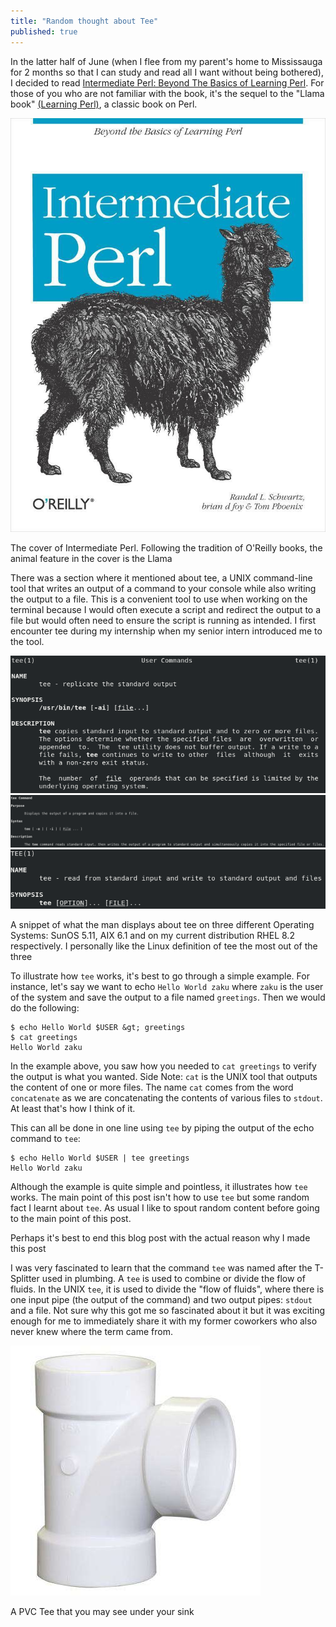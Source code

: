 ```yaml
---
title: "Random thought about Tee"
published: true
---
```


In the latter half of June (when I flee from my parent's home to Mississauga for 2 months so that I can study and read all I want without being bothered), I decided to read [Intermediate Perl: Beyond The Basics of Learning Perl](https://www.amazon.ca/Intermediate-Perl-Beyond-Basics-Learning/dp/1449393098). For those of you who are not familiar with the book, it's the sequel to the "Llama book" [(Learning Perl)](https://en.wikipedia.org/wiki/Learning_Perl), a classic book on Perl.

<img src = "https://raw.githubusercontent.com/zakuArbor/blog/master/assets/programming/intermediate_perl_cover-1.jpg" alt = "the cover of Intermediate Perl featuring a Llama" class = "center"/>
<p class = "excerpt">The cover of Intermediate Perl. Following the tradition of O'Reilly books, the animal feature in the cover is the Llama</p>

There was a section where it mentioned about tee, a UNIX command-line tool that writes an output of a command to your console while also writing the output to a file. This is a convenient tool to use when working on the terminal because I would often execute a script and redirect the output to a file but would often need to ensure the script is running as intended. I first encounter tee during my internship when my senior intern introduced me to the tool.

<img src = "https://raw.githubusercontent.com/zakuArbor/blog/master/assets/programming/sun-tee.png" alt = "the man description of tee on SunOS 5.11" class = "center"/>
<img src = "https://raw.githubusercontent.com/zakuArbor/blog/master/assets/programming/aix-tee.png" alt = "the man description of tee on AIX 6.1" class = "center"/>
<img src = "https://raw.githubusercontent.com/zakuArbor/blog/master/assets/programming/rhel-tee.png" alt = "the man description of tee on RHEL 8.2" class = "center"/>
<p class = "excerpt">A snippet of what the man displays about tee on three different Operating Systems: SunOS 5.11, AIX 6.1 and on my current distribution RHEL 8.2 respectively. I personally like the Linux definition of tee the most out of the three</p>

To illustrate how `tee` works, it's best to go through a simple example. For instance, let's say we want to echo `Hello World zaku` where `zaku` is the user of the system and save the output to a file named `greetings`. Then we would do the following:
```
$ echo Hello World $USER &gt; greetings
$ cat greetings
Hello World zaku
```
In the example above, you saw how you needed to `cat greetings` to verify the output is what you wanted. Side Note: `cat` is the UNIX tool that outputs the content of one or more files. The name `cat` comes from the word `concatenate` as we are concatenating the contents of various files to `stdout`. At least that's how I think of it.

This can all be done in one line using `tee` by piping the output of the echo command to `tee`:
```
$ echo Hello World $USER | tee greetings
Hello World zaku
```

Although the example is quite simple and pointless, it illustrates how `tee` works. The main point of this post isn't how to use `tee` but some random fact I learnt about `tee`. As usual I like to spout random content before going to the main point of this post.

Perhaps it's best to end this blog post with the actual reason why I made this post

I was very fascinated to learn that the command `tee` was named after the T-Splitter used in plumbing. A `tee` is used to combine or divide the flow of fluids. In the UNIX `tee`, it is used to divide the "flow of fluids", where there is one input pipe (the output of the command) and two output pipes: `stdout` and a file. Not sure why this got me so fascinated about it but it was exciting enough for me to immediately share it with my former coworkers who also never knew where the term came from.

<img src = "https://raw.githubusercontent.com/zakuArbor/blog/master/assets/programming/tee.jpg" alt = "A picture of a tee that is commonly seen under a sink" class = "center"/>
<p class = "excerpt">A PVC Tee that you may see under your sink</p>